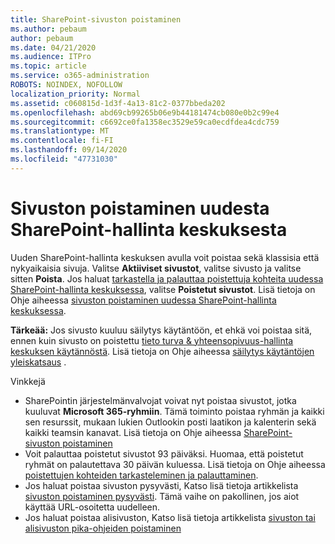```yaml
---
title: SharePoint-sivuston poistaminen
ms.author: pebaum
author: pebaum
ms.date: 04/21/2020
ms.audience: ITPro
ms.topic: article
ms.service: o365-administration
ROBOTS: NOINDEX, NOFOLLOW
localization_priority: Normal
ms.assetid: c060815d-1d3f-4a13-81c2-0377bbeda202
ms.openlocfilehash: abd69cb99265b06e9b44181474cb080e0b2c99e4
ms.sourcegitcommit: c6692ce0fa1358ec3529e59ca0ecdfdea4cdc759
ms.translationtype: MT
ms.contentlocale: fi-FI
ms.lasthandoff: 09/14/2020
ms.locfileid: "47731030"
---
```

# <a name="delete-a-site-from-the-new-sharepoint-admin-center"></a>Sivuston poistaminen uudesta SharePoint-hallinta keskuksesta

Uuden SharePoint-hallinta keskuksen avulla voit poistaa sekä klassisia että nykyaikaisia sivuja. Valitse **Aktiiviset sivustot**, valitse sivusto ja valitse sitten **Poista**. Jos haluat [tarkastella ja palauttaa poistettuja kohteita uudessa SharePoint-hallinta keskuksessa](https://docs.microsoft.com/sharepoint/view-and-restore-deleted-sites-in-new-admin-center), valitse **Poistetut sivustot**. Lisä tietoja on Ohje aiheessa [sivuston poistaminen uudessa SharePoint-hallinta keskuksessa](https://docs.microsoft.com/sharepoint/delete-site-collection#delete-a-site-in-the-new-sharepoint-admin-center).

**Tärkeää:** Jos sivusto kuuluu säilytys käytäntöön, et ehkä voi poistaa sitä, ennen kuin sivusto on poistettu [tieto turva &amp; yhteensopivuus-hallinta keskuksen käytännöstä](https://protection.office.com/?rfr=AdminCenter#/homepage). Lisä tietoja on Ohje aiheessa [säilytys käytäntöjen yleiskatsaus](https://docs.microsoft.com/microsoft-365/compliance/retention-policies) . 

Vinkkejä
- SharePointin järjestelmänvalvojat voivat nyt poistaa sivustot, jotka kuuluvat **Microsoft 365-ryhmiin**. Tämä toiminto poistaa ryhmän ja kaikki sen resurssit, mukaan lukien Outlookin posti laatikon ja kalenterin sekä kaikki teamsin kanavat. Lisä tietoja on Ohje aiheessa [SharePoint-sivuston poistaminen](https://docs.microsoft.com/sharepoint/manage-sites-in-new-admin-center#delete-a-site)
- Voit palauttaa poistetut sivustot 93 päiväksi. Huomaa, että poistetut ryhmät on palautettava 30 päivän kuluessa. Lisä tietoja on Ohje aiheessa [poistettujen kohteiden tarkasteleminen ja palauttaminen](https://docs.microsoft.com/sharepoint/view-and-restore-deleted-sites-in-new-admin-center).
- Jos haluat poistaa sivuston pysyvästi, Katso lisä tietoja artikkelista [sivuston poistaminen pysyvästi](https://docs.microsoft.com/sharepoint/delete-site-collection#permanently-delete-a-site). Tämä vaihe on pakollinen, jos aiot käyttää URL-osoitetta uudelleen. 
- Jos haluat poistaa alisivuston, Katso lisä tietoja artikkelista [sivuston tai alisivuston pika-ohjeiden poistaminen](https://support.office.com/article/Delete-a-SharePoint-site-or-subsite-bc37b743-0cef-475e-9a8c-8fc4d40179fb#__bkmkshortcut)
